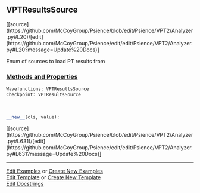 ## <a id="Psience.VPT2.Analyzer.VPTResultsSource">VPTResultsSource</a> 
<div class="docs-source-link" markdown="1">
[[source](https://github.com/McCoyGroup/Psience/blob/edit/Psience/VPT2/Analyzer.py#L20)/[edit](https://github.com/McCoyGroup/Psience/edit/edit/Psience/VPT2/Analyzer.py#L20?message=Update%20Docs)]
</div>

Enum of sources to load PT results from

<div class="collapsible-section">
 <div class="collapsible-section collapsible-section-header" markdown="1">
 
### <a class="collapse-link" data-toggle="collapse" href="#methods">Methods and Properties</a> <a class="float-right" data-toggle="collapse" href="#methods"><i class="fa fa-chevron-down"></i></a>

 </div>
 <div class="collapsible-section collapsible-section-body collapse" id="methods" markdown="1">

```python
Wavefunctions: VPTResultsSource
Checkpoint: VPTResultsSource
```
<a id="enum.Enum.__new__" class="docs-object-method">&nbsp;</a> 
```python
__new__(cls, value): 
```
<div class="docs-source-link" markdown="1">
[[source](https://github.com/McCoyGroup/Psience/blob/edit/Psience/VPT2/Analyzer.py#L631)/[edit](https://github.com/McCoyGroup/Psience/edit/edit/Psience/VPT2/Analyzer.py#L631?message=Update%20Docs)]
</div>

 </div>
</div>




___

[Edit Examples](https://github.com/McCoyGroup/Psience/edit/gh-pages/ci/examples/Psience/VPT2/Analyzer/VPTResultsSource.md) or 
[Create New Examples](https://github.com/McCoyGroup/Psience/new/gh-pages/?filename=ci/examples/Psience/VPT2/Analyzer/VPTResultsSource.md) <br/>
[Edit Template](https://github.com/McCoyGroup/Psience/edit/gh-pages/ci/docs/Psience/VPT2/Analyzer/VPTResultsSource.md) or 
[Create New Template](https://github.com/McCoyGroup/Psience/new/gh-pages/?filename=ci/docs/templates/Psience/VPT2/Analyzer/VPTResultsSource.md) <br/>
[Edit Docstrings](https://github.com/McCoyGroup/Psience/edit/edit/Psience/VPT2/Analyzer.py#L20?message=Update%20Docs)